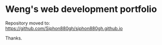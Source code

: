 # Weng's web development portfolio

Repository moved to:
https://github.com/Siphon880gh/siphon880gh.github.io

Thanks.
